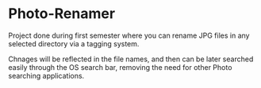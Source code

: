 # Photo-Renamer

Project done during first semester where you can rename JPG files in any selected directory via a tagging system.

Chnages will be reflected in the file names, and then can be later searched easily through the OS search bar, removing the need for other Photo searching applications.
